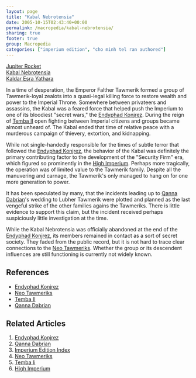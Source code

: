 ```yaml
---
layout: page
title: "Kabal Nebrotensia"
date: 2005-10-15T02:43:40+00:00
permalink: /macropedia/kabal-nebrotensia/
sharing: true
footer: true
group: Macropedia
categories: ["imperium edition", "cho minh tel ran authored"]
---
```


<div class='row'>
	<div class='col-md-4'><a href='/macropedia/jupiter-rocket'>Jupiter Rocket</a></div>
	<div class='col-md-4'><a href='/macropedia/kabal-nebrotensia'>Kabal Nebrotensia</a></div>
	<div class='col-md-4'><a href='/macropedia/kaldar-esra-yathara'>Kaldar Esra Yathara</a></div>
</div>


In a time of desperation, the Emperor Falther Tawmerik formed a group of Tawmerik-loyal zealots into a quasi-legal killing force to restore wealth and power to the Imperial Throne. Somewhere between privateers and assassins, the Kabal was a feared force that helped push the Imperium to one of its bloodiest "secret wars," the [Endyphad Konjrez](/macropedia/endyphad-konjrez). During the reign of [Temba II](/macropedia/temba-two) open fighting between Imperial citizens and groups became almost unheard of. The Kabal ended that time of relative peace with a murderous campaign of thievery, extortion, and kidnapping.

While not single-handedly responsible for the times of subtle terror that followed the [Endyphad Konjrez](/macropedia/endyphad-konjrez), the behavior of the Kabal was definitely the primary contributing factor to the development of the "Security Firm" era, which figured so prominently in the [High Imperium](/macropedia/imperium-macropedia-timeline-high-imperium). Perhaps more tragically, the operation was of limited value to the Tawmerik family. Despite all the manuvering and carnage, the Tawmerik's only managed to hang on for one more generation to power.

It has been speculated by many, that the incidents leading up to [Qanna Dabrian](/macropedia/qanna-dabrian)'s wedding to Lubher Tawmerik were plotted and planned as the last vengeful strike of the other families agains the Tawmeriks. There is little evidence to support this claim, but the incident received perhaps suspiciously little investigation at the time.

While the Kabal Nebrotensia was officially abandoned at the end of the [Endyphad Konjrez](/macropedia/endyphad-konjrez), its members remained in contact as a sort of secret society. They faded from the public record, but it is not hard to trace clear connections to the [Neo Tawmeriks](/macropedia/neo-tawmeriks). Whether the group or its descendent influences are still functioning is currently not widely known.

## References
* [Endyphad Konjrez](/macropedia/endyphad-konjrez)
* [Neo Tawmeriks](/macropedia/neo-tawmeriks)
* [Temba II](/macropedia/temba-two)
* [Qanna Dabrian](/macropedia/qanna-dabrian)

## Related Articles

1. [Endyphad Konjrez](/macropedia/endyphad-konjrez)
2. [Qanna Dabrian](/macropedia/qanna-dabrian)
3. [Imperium Edition Index](/macropedia/imperium-edition-index)
4. [Neo Tawmeriks](/macropedia/neo-tawmeriks)
5. [Temba Ii](/macropedia/temba-two)
6. [High Imperium](/macropedia/imperium-macropedia-timeline-high-imperium)



 
